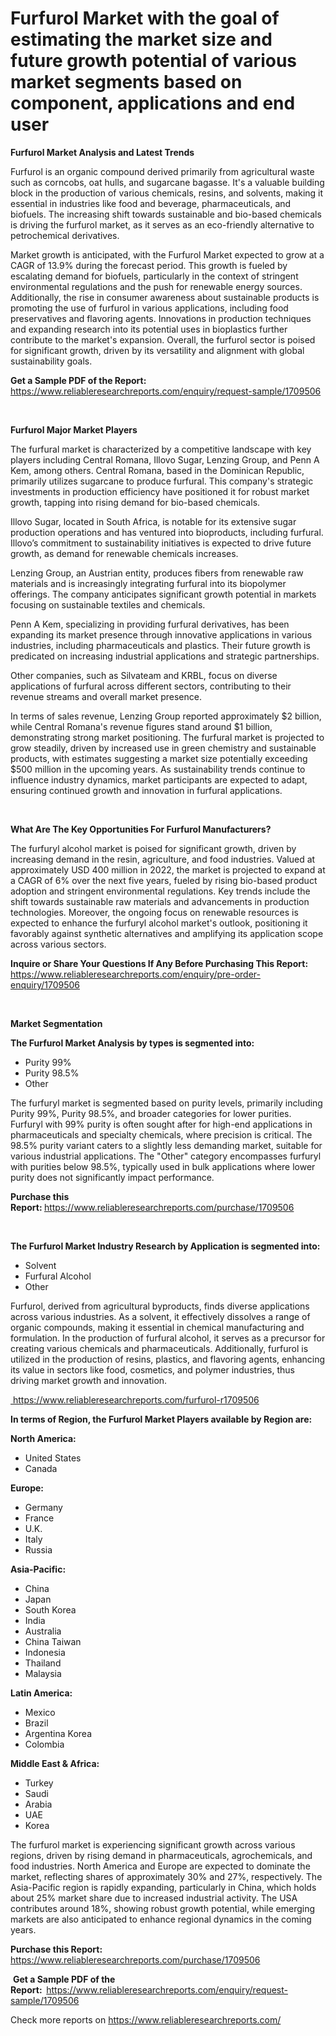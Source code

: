 <p><h1>Furfurol Market with the goal of estimating the market size and future growth potential of various market segments based on component, applications and end user</h1></p><p><strong>Furfurol Market Analysis and Latest Trends</strong></p>
<p><p>Furfurol is an organic compound derived primarily from agricultural waste such as corncobs, oat hulls, and sugarcane bagasse. It's a valuable building block in the production of various chemicals, resins, and solvents, making it essential in industries like food and beverage, pharmaceuticals, and biofuels. The increasing shift towards sustainable and bio-based chemicals is driving the furfurol market, as it serves as an eco-friendly alternative to petrochemical derivatives.</p><p>Market growth is anticipated, with the Furfurol Market expected to grow at a CAGR of 13.9% during the forecast period. This growth is fueled by escalating demand for biofuels, particularly in the context of stringent environmental regulations and the push for renewable energy sources. Additionally, the rise in consumer awareness about sustainable products is promoting the use of furfurol in various applications, including food preservatives and flavoring agents. Innovations in production techniques and expanding research into its potential uses in bioplastics further contribute to the market's expansion. Overall, the furfurol sector is poised for significant growth, driven by its versatility and alignment with global sustainability goals.</p></p>
<p><strong>Get a Sample PDF of the Report:&nbsp;</strong> <a href="https://www.reliableresearchreports.com/enquiry/request-sample/1709506?utm_campaign=3083&utm_medium=2&utm_source=Github&utm_content=ia&utm_term=01042025&utm_id=furfurol">https://www.reliableresearchreports.com/enquiry/request-sample/1709506</a></p>
<p>&nbsp;</p>
<p><strong>Furfurol Major Market Players</strong></p>
<p><p>The furfural market is characterized by a competitive landscape with key players including Central Romana, Illovo Sugar, Lenzing Group, and Penn A Kem, among others. Central Romana, based in the Dominican Republic, primarily utilizes sugarcane to produce furfural. This company's strategic investments in production efficiency have positioned it for robust market growth, tapping into rising demand for bio-based chemicals.</p><p>Illovo Sugar, located in South Africa, is notable for its extensive sugar production operations and has ventured into bioproducts, including furfural. Illovo’s commitment to sustainability initiatives is expected to drive future growth, as demand for renewable chemicals increases.</p><p>Lenzing Group, an Austrian entity, produces fibers from renewable raw materials and is increasingly integrating furfural into its biopolymer offerings. The company anticipates significant growth potential in markets focusing on sustainable textiles and chemicals.</p><p>Penn A Kem, specializing in providing furfural derivatives, has been expanding its market presence through innovative applications in various industries, including pharmaceuticals and plastics. Their future growth is predicated on increasing industrial applications and strategic partnerships.</p><p>Other companies, such as Silvateam and KRBL, focus on diverse applications of furfural across different sectors, contributing to their revenue streams and overall market presence.</p><p>In terms of sales revenue, Lenzing Group reported approximately $2 billion, while Central Romana's revenue figures stand around $1 billion, demonstrating strong market positioning. The furfural market is projected to grow steadily, driven by increased use in green chemistry and sustainable products, with estimates suggesting a market size potentially exceeding $500 million in the upcoming years. As sustainability trends continue to influence industry dynamics, market participants are expected to adapt, ensuring continued growth and innovation in furfural applications.</p></p>
<p>&nbsp;</p>
<p><strong>What Are The Key Opportunities For Furfurol Manufacturers?</strong></p>
<p><p>The furfuryl alcohol market is poised for significant growth, driven by increasing demand in the resin, agriculture, and food industries. Valued at approximately USD 400 million in 2022, the market is projected to expand at a CAGR of 6% over the next five years, fueled by rising bio-based product adoption and stringent environmental regulations. Key trends include the shift towards sustainable raw materials and advancements in production technologies. Moreover, the ongoing focus on renewable resources is expected to enhance the furfuryl alcohol market's outlook, positioning it favorably against synthetic alternatives and amplifying its application scope across various sectors.</p></p>
<p><strong>Inquire or Share Your Questions If Any Before Purchasing This Report:</strong> <a href="https://www.reliableresearchreports.com/enquiry/pre-order-enquiry/1709506?utm_campaign=3083&utm_medium=2&utm_source=Github&utm_content=ia&utm_term=01042025&utm_id=furfurol">https://www.reliableresearchreports.com/enquiry/pre-order-enquiry/1709506</a></p>
<p>&nbsp;</p>
<p><strong>Market Segmentation</strong></p>
<p><strong>The Furfurol Market Analysis by types is segmented into:</strong></p>
<p><ul><li>Purity 99%</li><li>Purity 98.5%</li><li>Other</li></ul></p>
<p><p>The furfuryl market is segmented based on purity levels, primarily including Purity 99%, Purity 98.5%, and broader categories for lower purities. Furfuryl with 99% purity is often sought after for high-end applications in pharmaceuticals and specialty chemicals, where precision is critical. The 98.5% purity variant caters to a slightly less demanding market, suitable for various industrial applications. The "Other" category encompasses furfuryl with purities below 98.5%, typically used in bulk applications where lower purity does not significantly impact performance.</p></p>
<p><strong>Purchase this Report:&nbsp;</strong><a href="https://www.reliableresearchreports.com/purchase/1709506?utm_campaign=3083&utm_medium=2&utm_source=Github&utm_content=ia&utm_term=01042025&utm_id=furfurol">https://www.reliableresearchreports.com/purchase/1709506</a></p>
<p>&nbsp;</p>
<p><strong>The Furfurol Market Industry Research by Application is segmented into:</strong></p>
<p><ul><li>Solvent</li><li>Furfural Alcohol</li><li>Other</li></ul></p>
<p><p>Furfurol, derived from agricultural byproducts, finds diverse applications across various industries. As a solvent, it effectively dissolves a range of organic compounds, making it essential in chemical manufacturing and formulation. In the production of furfural alcohol, it serves as a precursor for creating various chemicals and pharmaceuticals. Additionally, furfurol is utilized in the production of resins, plastics, and flavoring agents, enhancing its value in sectors like food, cosmetics, and polymer industries, thus driving market growth and innovation.</p></p>
<p><a href="https://www.reliableresearchreports.com/furfurol-r1709506?utm_campaign=3083&utm_medium=2&utm_source=Github&utm_content=ia&utm_term=01042025&utm_id=furfurol">&nbsp;https://www.reliableresearchreports.com/furfurol-r1709506</a></p>
<p><strong>In terms of Region, the Furfurol Market Players available by Region are:</strong></p>
<p>
    <p> <strong> North America: </strong>
        <ul>
            <li>United States</li>
            <li>Canada</li>
        </ul>
        </p> 
    <p> <strong> Europe: </strong>
        <ul>
            <li>Germany</li>
            <li>France</li>
            <li>U.K.</li>
            <li>Italy</li>
            <li>Russia</li>
        </ul>
        </p> 
    <p> <strong> Asia-Pacific: </strong>
        <ul>
            <li>China</li>
            <li>Japan</li>
            <li>South Korea</li>
            <li>India</li>
            <li>Australia</li>
            <li>China Taiwan</li>
            <li>Indonesia</li>
            <li>Thailand</li>
            <li>Malaysia</li>
        </ul>
        </p> 
    <p> <strong> Latin America: </strong>
        <ul>
            <li>Mexico</li>
            <li>Brazil</li>
            <li>Argentina Korea</li>
            <li>Colombia</li>
        </ul>
        </p> 
    <p> <strong> Middle East & Africa: </strong>
        <ul>
            <li>Turkey</li>
            <li>Saudi</li>
            <li>Arabia</li>
            <li>UAE</li>
            <li>Korea</li>
        </ul>
    </p>
    </p>
<p><p>The furfurol market is experiencing significant growth across various regions, driven by rising demand in pharmaceuticals, agrochemicals, and food industries. North America and Europe are expected to dominate the market, reflecting shares of approximately 30% and 27%, respectively. The Asia-Pacific region is rapidly expanding, particularly in China, which holds about 25% market share due to increased industrial activity. The USA contributes around 18%, showing robust growth potential, while emerging markets are also anticipated to enhance regional dynamics in the coming years.</p></p>
<p><strong>Purchase this Report: </strong><a href="https://www.reliableresearchreports.com/purchase/1709506?utm_campaign=3083&utm_medium=2&utm_source=Github&utm_content=ia&utm_term=01042025&utm_id=furfurol">https://www.reliableresearchreports.com/purchase/1709506</a></p>
<p>&nbsp;<strong>Get a Sample PDF of the Report:&nbsp;&nbsp;</strong><a href="https://www.reliableresearchreports.com/enquiry/request-sample/1709506?utm_campaign=3083&utm_medium=2&utm_source=Github&utm_content=ia&utm_term=01042025&utm_id=furfurol">https://www.reliableresearchreports.com/enquiry/request-sample/1709506</a></p>
<p><strong></strong></p>
<p>Check more reports on <a href="https://www.reliableresearchreports.com/?utm_campaign=3083&utm_medium=2&utm_source=Github&utm_content=ia&utm_term=01042025&utm_id=furfurol">https://www.reliableresearchreports.com/</a></p>
